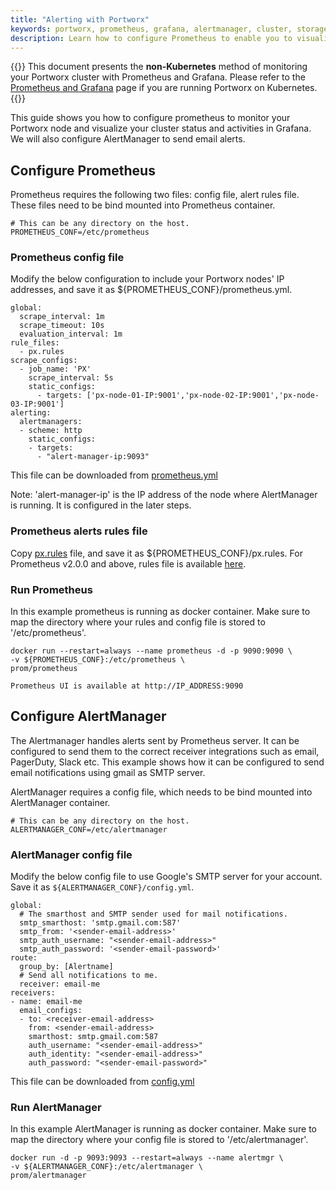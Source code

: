 ```yaml
---
title: "Alerting with Portworx"
keywords: portworx, prometheus, grafana, alertmanager, cluster, storage
description: Learn how to configure Prometheus to enable you to visualize your Portworx cluster status within Grafana.
---
```


{{<info>}}
This document presents the **non-Kubernetes** method of monitoring your Portworx cluster with Prometheus and Grafana. Please refer to the [Prometheus and Grafana](/portworx-install-with-kubernetes/operate-and-maintain-on-kubernetes/monitoring/monitoring-px-prometheusandgrafana.1/) page if you are running Portworx on Kubernetes.
{{</info>}}

This guide shows you how to configure prometheus to monitor your Portworx node and visualize your cluster status and activities in Grafana. We will also configure AlertManager to send email alerts.

## Configure Prometheus

Prometheus requires the following two files: config file, alert rules file. These files need to be bind mounted into Prometheus container.

```text
# This can be any directory on the host.
PROMETHEUS_CONF=/etc/prometheus
```

### Prometheus config file

Modify the below configuration to include your Portworx nodes' IP addresses, and save it as ${PROMETHEUS_CONF}/prometheus.yml.

```text
global:
  scrape_interval: 1m
  scrape_timeout: 10s
  evaluation_interval: 1m
rule_files:
  - px.rules
scrape_configs:
  - job_name: 'PX'
    scrape_interval: 5s
    static_configs:
      - targets: ['px-node-01-IP:9001','px-node-02-IP:9001','px-node-03-IP:9001']
alerting:
  alertmanagers:
  - scheme: http
    static_configs:
    - targets:
      - "alert-manager-ip:9093"
```

This file can be downloaded from [prometheus.yml](/samples/non-k8s/prometheus/prometheus.yml)

Note: 'alert-manager-ip' is the IP address of the node where AlertManager is running. It is configured in the later steps.

### Prometheus alerts rules file

Copy [px.rules](/samples/non-k8s/prometheus/px.rules) file, and save it as ${PROMETHEUS_CONF}/px.rules.
For Prometheus v2.0.0 and above, rules file is available [here](/samples/non-k8s/prometheus/px.rules.yml).

### Run Prometheus

In this example prometheus is running as docker container. Make sure to map the directory where your rules and config file is stored to '/etc/prometheus'.

```text
docker run --restart=always --name prometheus -d -p 9090:9090 \
-v ${PROMETHEUS_CONF}:/etc/prometheus \
prom/prometheus
```

```output
Prometheus UI is available at http://IP_ADDRESS:9090
```

## Configure AlertManager

The Alertmanager handles alerts sent by Prometheus server. It can be configured to send them to the correct receiver integrations such as email, PagerDuty, Slack etc.
This example shows how it can be configured to send email notifications using gmail as SMTP server.

AlertManager requires a config file, which needs to be bind mounted into AlertManager container.

```text
# This can be any directory on the host.
ALERTMANAGER_CONF=/etc/alertmanager
```

### AlertManager config file

Modify the below config file to use Google's SMTP server for your account.
Save it as `${ALERTMANAGER_CONF}/config.yml`.

```text
global:
  # The smarthost and SMTP sender used for mail notifications.
  smtp_smarthost: 'smtp.gmail.com:587'
  smtp_from: '<sender-email-address>'
  smtp_auth_username: "<sender-email-address>"
  smtp_auth_password: '<sender-email-password>'
route:
  group_by: [Alertname]
  # Send all notifications to me.
  receiver: email-me
receivers:
- name: email-me
  email_configs:
  - to: <receiver-email-address>
    from: <sender-email-address>
    smarthost: smtp.gmail.com:587
    auth_username: "<sender-email-address>"
    auth_identity: "<sender-email-address>"
    auth_password: "<sender-email-password>"
```

This file can be downloaded from [config.yml](/samples/non-k8s/prometheus/config.yml)

### Run AlertManager

In this example AlertManager is running as docker container. Make sure to map the directory where your config file is stored to '/etc/alertmanager'.

```text
docker run -d -p 9093:9093 --restart=always --name alertmgr \
-v ${ALERTMANAGER_CONF}:/etc/alertmanager \
prom/alertmanager
```
